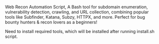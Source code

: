 Web Recon Automation Script, A Bash tool for subdomain enumeration, vulnerability detection, crawling, and URL collection, combining popular tools like Subfinder, Katana, Subzy, HTTPX, and more. Perfect for bug bounty hunters & recon lovers as a beginners!

Need to install required tools, which will be installed after running install.sh script.
